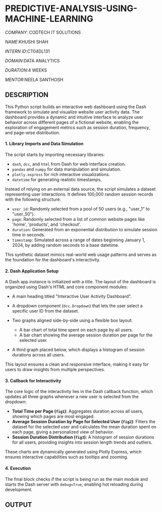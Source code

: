 # PREDICTIVE-ANALYSIS-USING-MACHINE-LEARNING

*COMPANY*: CODTECH IT SOLUTIONS

*NAME*:KHUSHI SHAH

*INTERN ID*:CT04DL131

*DOMAIN*:DATA ANALYTICS

*DURATION*:4 WEEKS

*MENTOR*:NEELA SANTHOSH 

## DESCRIPTION


This Python script builds an interactive web dashboard using the Dash framework to simulate and visualize website user activity data. The dashboard provides a dynamic and intuitive interface to analyze user behavior across different pages of a fictional website, enabling the exploration of engagement metrics such as session duration, frequency, and page-wise distribution.

#### 1. **Library Imports and Data Simulation**

The script starts by importing necessary libraries:

* `dash`, `dcc`, and `html` from Dash for web interface creation.
* `pandas` and `numpy` for data manipulation and simulation.
* `plotly.express` for rich interactive visualizations.
* `datetime` for generating realistic timestamps.

Instead of relying on an external data source, the script simulates a dataset representing user interactions. It defines 100,000 random session records with the following structure:

* `user_id`: Randomly selected from a pool of 50 users (e.g., "user\_1" to "user\_50").
* `page`: Randomly selected from a list of common website pages like 'home', 'products', and 'checkout'.
* `duration`: Generated from an exponential distribution to simulate session time in seconds.
* `timestamp`: Simulated across a range of dates beginning January 1, 2024, by adding random seconds to a base datetime.

This synthetic dataset mimics real-world web usage patterns and serves as the foundation for the dashboard's interactivity.

#### 2. **Dash Application Setup**

A Dash app instance is initialized with a title. The layout of the dashboard is organized using Dash's HTML and core component modules:

* A main heading titled "Interactive User Activity Dashboard".
* A dropdown component (`dcc.Dropdown`) that lets the user select a specific user ID from the dataset.
* Two graphs aligned side-by-side using a flexible box layout:

  * A bar chart of total time spent on each page by all users.
  * A bar chart showing the average session duration per page for the selected user.
* A third graph placed below, which displays a histogram of session durations across all users.

This layout ensures a clean and responsive interface, making it easy for users to draw insights from multiple perspectives.

#### 3. **Callback for Interactivity**

The core logic of the interactivity lies in the Dash callback function, which updates all three graphs whenever a new user is selected from the dropdown:

* **Total Time per Page (`fig1`)**: Aggregates duration across all users, showing which pages are most engaged.
* **Average Session Duration by Page for Selected User (`fig2`)**: Filters the dataset for the selected user and calculates the mean duration spent on each page, giving a personalized view of behavior.
* **Session Duration Distribution (`fig3`)**: A histogram of session durations for all users, providing insights into session length trends and outliers.

These charts are dynamically generated using Plotly Express, which ensures interactive capabilities such as tooltips and zooming.

#### 4. **Execution**

The final block checks if the script is being run as the main module and starts the Dash server with `debug=True`, enabling hot reloading during development.

## OUTPUT



